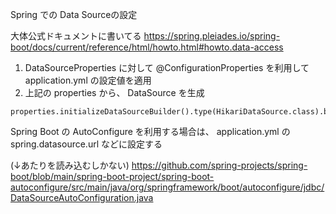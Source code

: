 Spring での Data Sourceの設定

大体公式ドキュメントに書いてる
https://spring.pleiades.io/spring-boot/docs/current/reference/html/howto.html#howto.data-access

1. DataSourceProperties に対して @ConfigurationProperties を利用して application.yml の設定値を適用
2. 上記の properties から、 DataSource を生成



```
properties.initializeDataSourceBuilder().type(HikariDataSource.class).build();
```


Spring Boot の AutoConfigure を利用する場合は、 application.yml の spring.datasource.url などに設定する

(↓あたりを読み込むしかない)
https://github.com/spring-projects/spring-boot/blob/main/spring-boot-project/spring-boot-autoconfigure/src/main/java/org/springframework/boot/autoconfigure/jdbc/DataSourceAutoConfiguration.java 



<!--stackedit_data:
eyJoaXN0b3J5IjpbNjAyNjkwNzIyLDQ4NjkyMTY0MF19
-->